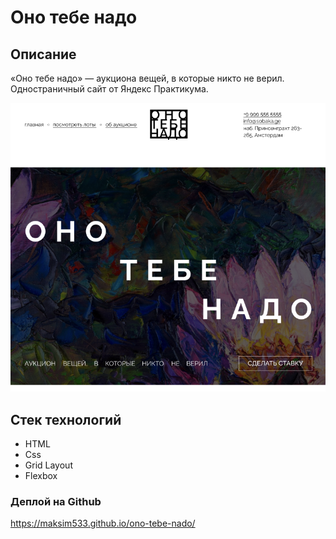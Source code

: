 # Оно тебе надо

## Описание 

«Оно тебе надо» — аукциона вещей, в которые никто не верил. Одностраничный сайт от Яндекс Практикума.

![Фото проекта](./images/image-project.png)

## Стек технологий

* HTML
* Css
* Grid Layout
* Flexbox

### Деплой на Github 

https://maksim533.github.io/ono-tebe-nado/